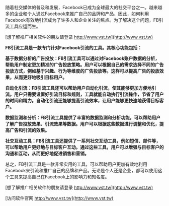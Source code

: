 随着社交媒体的普及和发展，Facebook已成为全球最大的社交平台之一。越来越多的企业和个人通过Facebook来推广自己的品牌和产品，因此，如何利用Facebook有效地引流成为了许多人和企业关注的焦点。为了解决这个问题，FB引流工具应运而生。

[想了解推广相关软件的朋友请登录 http://www.vst.tw](http://www.vst.tw)

**FB引流工具是一款专门针对Facebook引流的工具。其核心功能包括：**

**基于数据分析的广告投放：FB引流工具可以通过对Facebook账户数据的分析，帮助用户制定更加精准的广告投放策略。用户可以根据自己的需求选择不同的广告投放方式，例如基于兴趣、行为等维度的广告投放等。这样可以提高广告的投放效果，从而更好地吸引目标用户。**

**自动化引流：FB引流工具还可以帮助用户自动化引流，使其能够更加方便地引流。用户只需要设置好引流目标和规则，工具就能自动执行引流操作，节省了用户的时间和精力。自动化引流还能够提高引流效率，让用户能够更快速地获得目标客户。**

**数据监测和分析：FB引流工具提供了丰富的数据监测和分析功能，可以帮助用户了解广告投放效果、引流效果等数据。用户可以根据这些数据进行调整和优化，提高广告和引流的效果。**

**社交互动工具：FB引流工具还提供了一系列社交互动工具，例如短信、邮件等，可以帮助用户更好地与目标客户互动。通过这些工具，用户可以增强与目标客户的沟通和互动，从而更好地促进销售和营销。**

总之，FB引流工具是一款非常实用的工具，可以帮助用户更加有效地利用Facebook来引流和推广自己的品牌和产品。无论是个人还是企业，都可以使用这个工具来提高自己在Facebook上的影响力和知名度。

[想了解推广相关软件的朋友请登录 http://www.vst.tw](http://www.vst.tw)


[访问软件官网 http://www.vst.tw](http://www.vst.tw)
